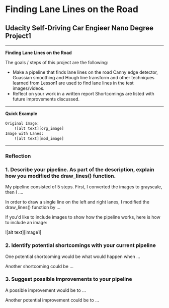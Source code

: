 # **Finding Lane Lines on the Road** 

## Udacity Self-Driving Car Engieer Nano Degree Project1
---

**Finding Lane Lines on the Road**

The goals / steps of this project are the following:
* Make a pipeline that finds lane lines on the road
  Canny edge detector, Guassian smoothing and Hough line transform and other techniques learned from Lesson1 are used to find lane lines in the test images/videos.
* Reflect on your work in a written report
  Shortcomings are listed with future improvements discussed.
  
---

**Quick Example**

    Original Image:
        ![alt text][org_image]
    Image with Lanes:
        ![alt text][mod_image]

[org_image]: ./test_images/solidWhiteCurve.jpg
[mod_image]: ./test_images_output/solidWhiteCurve.jpg

---

### Reflection

### 1. Describe your pipeline. As part of the description, explain how you modified the draw_lines() function.

My pipeline consisted of 5 steps. First, I converted the images to grayscale, then I .... 

In order to draw a single line on the left and right lanes, I modified the draw_lines() function by ...

If you'd like to include images to show how the pipeline works, here is how to include an image: 

![alt text][image1]


### 2. Identify potential shortcomings with your current pipeline


One potential shortcoming would be what would happen when ... 

Another shortcoming could be ...


### 3. Suggest possible improvements to your pipeline

A possible improvement would be to ...

Another potential improvement could be to ...
